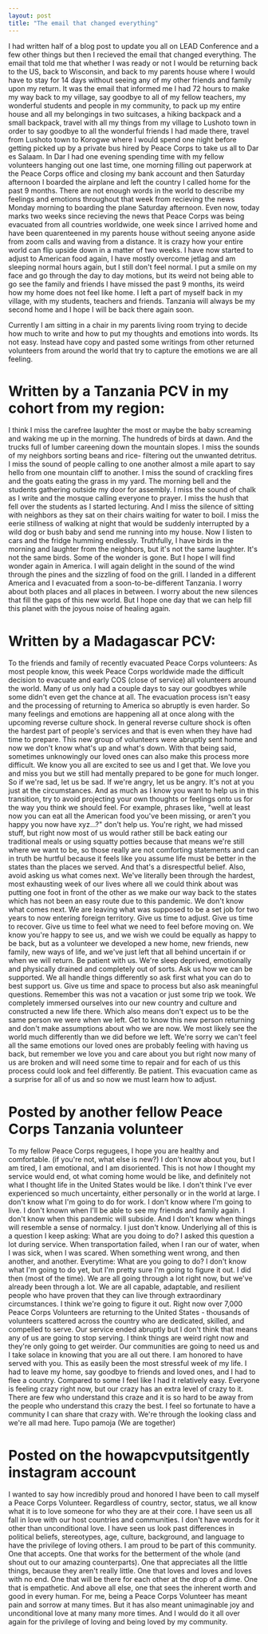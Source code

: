 ```yaml
---
layout: post
title: "The email that changed everything"
---
```


I had written half of a blog post to update you all on LEAD Conference and a few other things but then I recieved the email that changed everything. The email that told me that whether I was ready or not I would be returning back to the US, back to Wisconsin, and back to my parents house where I would have to stay for 14 days without seeing any of my other friends and family upon my return. It was the email that informed me I had 72 hours to make my way back to my village, say goodbye to all of my fellow teachers, my wonderful students and people in my community, to pack up my entire house and all my belongings in two suitcases, a hiking backpack and a small backpack, travel with all my things from my village to Lushoto town in order to say goodbye to all the wonderful friends I had made there, travel from Lushoto town to Korogwe where I would spend one night before getting picked up by a private bus hired by Peace Corps to take us all to Dar es Salaam. In Dar I had one evening spending time with my fellow volunteers hanging out one last time, one morning filling out paperwork at the Peace Corps office and closing my bank account and then Saturday afternoon I boarded the airplane and left the country I called home for the past 9 months.
There are not enough words in the world to describe my feelings and emotions throughout that week from recieving the news Monday morning to boarding the plane Saturday afternoon. Even now, today marks two weeks since recieving the news that Peace Corps was being evacuated from all countries worldwide, one week since I arrived home and have been quarenteened in my parents house without seeing anyone aside from zoom calls and waving from a distance. It is crazy how your entire world can flip upside down in a matter of two weeks. I have now started to adjust to American food again, I have mostly overcome jetlag and am sleeping normal hours again, but I still don't feel normal. I put a smile on my face and go through the day to day motions, but its weird not being able to go see the family and friends I have missed the past 9 months, its weird how my home does not feel like home. I left a part of myself back in my village, with my students, teachers and friends. Tanzania will always be my second home and I hope I will be back there again soon. 

Currently I am sitting in a chair in my parents living room trying to decide how much to write and how to put my thoughts and emotions into words. Its not easy. Instead have copy and pasted some writings from other returned volunteers from around the world that try to capture the emotions we are all feeling.


# Written by a Tanzania PCV in my cohort from my region:
I think I miss the carefree laughter the most or maybe the baby screaming and waking me up in the morning. The hundreds of birds at dawn. And the trucks full of lumber careening down the mountain slopes. I miss the sounds of my neighbors sorting beans and rice- filtering out the unwanted detritus. I miss the sound of people calling to one another almost a mile apart to say hello from one mountain cliff to another. I miss the sound of crackling fires and the goats eating the grass in my yard. The morning bell and the students gathering outside my door for assembly. I miss the sound of chalk as I write and the mosque calling everyone to prayer. I miss the hush that fell over the students as I started lecturing. And I miss the silence of sitting with neighbors as they sat on their chairs waiting for water to boil. I miss the eerie stillness of walking at night that would be suddenly interrupted by a wild dog or bush baby and send me running into my house.
Now I listen to cars and the fridge humming endlessly. Truthfully, I have birds in the morning and laughter from the neighbors, but it's not the same laughter. It's not the same birds. Some of the wonder is gone. But I hope I will find wonder again in America. I will again delight in the sound of the wind through the pines and the sizzling of food on the grill. I landed in a different America and I evacuated from a soon-to-be-different Tanzania. I worry about both places and all places in between. I worry about the new silences that fill the gaps of this new world. But I hope one day that we can help fill this planet with the joyous noise of healing again.


# Written by a Madagascar PCV:
To the friends and family of recently evacuated Peace Corps volunteers:
As most people know, this week Peace Corps worldwide made the difficult decision to evacuate and early COS (close of service) all volunteers around the world. Many of us only had a couple days to say our goodbyes while some didn't even get the chance at all. The evacuation process isn't easy and the processing of returning to America so abruptly is even harder. So many feelings and emotions are happening all at once along with the upcoming reverse culture shock. In general reverse culture shock is often the hardest part of people's services and that is even when they have had time to prepare. This new group of volunteers were abruptly sent home and now we don't know what's up and what's down.
With that being said, sometimes unknowingly our loved ones can also make this process more difficult. We know you all are excited to see us and I get that. We love you and miss you but we still had mentally prepared to be gone for much longer. So if we're sad, let us be sad. If we're angry, let us be angry. It's not at you just at the circumstances. And as much as I know you want to help us in this transition, try to avoid projecting your own thoughts or feelings onto us for the way you think we should feel. For example, phrases like, "well at least now you can eat all the American food you've been missing, or aren't you happy you now have xyz...?" don't help us. You're right, we had missed stuff, but right now most of us would rather still be back eating our traditional meals or using squatty potties because that means we're still where we want to be, so those really are not comforting statements and can in truth be hurtful because it feels like you assume life must be better in the states than the places we served. And that's a disrespectful belief.
Also, avoid asking us what comes next. We've literally been through the hardest, most exhausting week of our lives where all we could think about was putting one foot in front of the other as we make our way back to the states which has not been an easy route due to this pandemic. We don't know what comes next. We are leaving what was supposed to be a set job for two years to now entering foreign territory. Give us time to adjust. Give us time to recover. Give us time to feel what we need to feel before moving on.
We know you're happy to see us, and we wish we could be equally as happy to be back, but as a volunteer we developed a new home, new friends, new family, new ways of life, and we've just left that all behind uncertain if or when we will return. Be patient with us. We're sleep deprived, emotionally and physically drained and completely out of sorts. Ask us how we can be supported. We all handle things differently so ask first what you can do to best support us. Give us time and space to process but also ask meaningful questions. Remember this was not a vacation or just some trip we took. We completely immersed ourselves into our new country and culture and constructed a new life there. Which also means don't expect us to be the same person we were when we left. Get to know this new person returning and don't make assumptions about who we are now. We most likely see the world much differently than we did before we left.
We're sorry we can't feel all the same emotions our loved ones are probably feeling with having us back, but remember we love you and care about you but right now many of us are broken and will need some time to repair and for each of us this process could look and feel differently. Be patient. This evacuation came as a surprise for all of us and so now we must learn how to adjust.

# Posted by another fellow Peace Corps Tanzania volunteer
To my fellow Peace Corps regugees,
I hope you are healthy and comfortable. (if you're not, what else is new?) I don't know about you, but I am tired, I am emotional, and I am disoriented. This is not how I thought my service would end, ot what coming home would be like, and definitely not what I thought life in the United States would be like. 
I don't think I've ever experienced so much uncertainty, either personally or in the world at large. I don't know what I'm going to do for work. I don't know where I'm going to live. I don't known when I'll be able to see my friends and family again. I don't know when this pandemic will subside. And I don't know when things will resemble a sense of normalcy. I just don't know. Underlying all of this is a question I keep asking: What are you doing to do?
I asked this question a lot during service. When transportation failed, when I ran our of water, when I was sick, when I was scared. When something went wrong, and then another, and another. Everytime: What are you going to do?
I don't know what I'm going to do yet, but I'm pretty sure I'm going to figure it out. I did then (most of the time). We are all going through a lot right now, but we've already been through a lot. We are all capable, adaptable, and resilient people who have proven that they can live through extraordinary circumstances. I think we're going to figure it out.
Right now over 7,000 Peace Corps Volunteers are returning to the United States - thousands of volunteers scattered across the country who are dedicated, skilled, and compelled to serve. Our service ended abruptly but I don't think that means any of us are going to stop serving. I think things are weird right now and they're only going to get weirder. Our communities are going to need us and I take solace in knowing that you are all out there. I am honored to have served with you.
This as easily been the most stressful week of my life. I had to leave my home, say goodbye to friends and loved ones, and I had to flee a country. Compared to some I feel like I had it relatively easy. Everyone is feeling crazy right now, but our crazy has an extra level of crazy to it. There are few who understand this craze and it is so hard to be away from the people who understand this crazy the best. I feel so fortunate to have a community I can share that crazy with. We're through the looking class and we're all mad here.
Tupo pamoja (We are together)

# Posted on the howapcvputsitgently instagram account
I wanted to say how incredibly proud and honored I have been to call myself a Peace Corps Volunteer.
Regardless of country, sector, status, we all know what it is to love someone for who they are at their core. I have seen us all fall in love with our host countries and communities. I don't have words for it other than unconditional love.
I have seen us look past differences in political beliefs, stereotypes, age, culture, background, and language to have the privilege of loving others.
I am proud to be part of this community. One that accepts. One that works for the betterment of the whole (and shout out to our amazing counterparts). One that appreciates all the little things, because they aren't really little. One that loves and loves and loves with no end. One that will be there for each other at the drop of a dime. One that is empathetic. And above all else, one that sees the inherent worth and good in every human.
For me, being a Peace Corps Volunteer has meant pain and sorrow at many times. But it has also meant unimaginable joy and unconditional love at many many more times. And I would do it all over again for the privilege of loving and being loved by my community.

